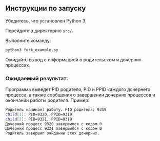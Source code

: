 ## Инструкции по запуску

Убедитесь, что установлен Python 3.

Перейдите в директорию `src/`.

Выполните команду:

```bash
python3 fork_example.py
```

Ожидайте вывод с информацией о родительском и дочерних процессах.

### Ожидаемый результат:

Программа выведет PID родителя, PID и PPID каждого дочернего процесса, а также сообщения о завершении дочерних процессов и окончании работы родителя. Пример:

```bash
Родитель начинает работу. PID родителя: 9319
child[1]: PID=9320, PPID=9319
child[2]: PID=9321, PPID=9319
Дочерний процесс 9320 завершился с кодом 0
Дочерний процесс 9321 завершился с кодом 0
Родитель завершил ожидание всех дочерних.
```
